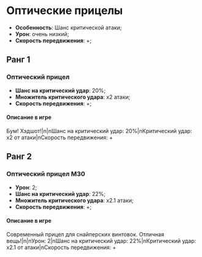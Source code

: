 # Оптические прицелы

* **Особенность**: Шанс критической атаки;
* **Урон**: очень низкий;
* **Скорость передвижения**: +;

## Ранг 1

### Оптический прицел

* **Шанс на критический удар**: 20%;
* **Множитель критического удара**: х2 атаки;
* **Скорость передвижения**: +;

#### Описание в игре
Бум! Хэдшот!|n|nШанс на критический удар: 20%|nКритический удар: х2 от атаки|nСкорость передвижения: +

## Ранг 2

### Оптический прицел M30

* **Урон**: 2;
* **Шанс на критический удар**: 22%;
* **Множитель критического удара**: х2.1 атаки;
* **Скорость передвижения**: +;

#### Описание в игре
Современный прицел для снайперских винтовок. Отличная вещь!|n|nУрон: 2|nШанс на критический удар: 22%|nКритический удар: х2.1 от атаки|nСкорость передвижения: +